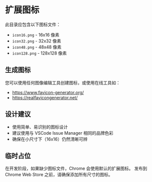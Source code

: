 # 扩展图标

此目录应包含以下图标文件：

- `icon16.png` - 16x16 像素
- `icon32.png` - 32x32 像素  
- `icon48.png` - 48x48 像素
- `icon128.png` - 128x128 像素

## 生成图标

您可以使用任何图像编辑工具创建图标，或使用在线工具如：
- https://www.favicon-generator.org/
- https://realfavicongenerator.net/

## 设计建议

- 使用简单、易识别的图标设计
- 建议使用与 VSCode Issue Manager 相同的品牌色彩
- 确保在小尺寸下（16x16）仍然清晰可辨

## 临时占位

在开发阶段，如果缺少图标文件，Chrome 会使用默认的扩展图标。
发布到 Chrome Web Store 之前，请确保添加所有尺寸的图标。
